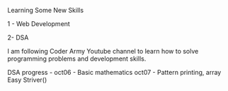 Learning Some New Skills

1 - Web Development


2- DSA


I am following Coder Army Youtube channel to learn how to solve programming problems and development skills.


DSA progress - 
oct06 - Basic mathematics
oct07 - Pattern printing, array Easy Striver()

